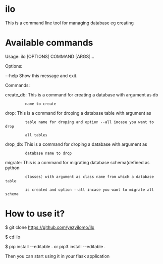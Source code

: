 # ilo
  This is a command line tool for managing database eg creating

# Available commands

Usage: ilo [OPTIONS] COMMAND [ARGS]...

Options:

  --help  Show this message and exit.

Commands:

  create_db: This is a command for creating a database with argument as db

             name to create

  drop:      This is a command for droping a database table with argument as

             table name for droping and option --all incase you want to drop

             all tables

  drop_db:   This is a command for droping a database with argument as

             database name to drop

  migrate:    This is a command for migrating database schema(defined as python

             classes) with argument as class name from which a database table

             is created and option --all incase you want to migrate all schema


# How to use it?

$ git clone https://github.com/yezyilomo/ilo

$ cd ilo

$ pip install --editable .  or   pip3 install --editable  .

Then you can start using it in your flask application
